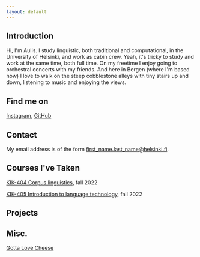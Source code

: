 ```yaml
---
layout: default
---
```


## Introduction

Hi, I'm Aulis. I study linguistic, both traditional and computational, in the University of Helsinki, and work as cabin crew. Yeah, it's tricky to study and work at the same time, both full time. On my freetime I enjoy going to orchestral concerts with my friends. And here in Bergen (where I'm based now) I love to walk on the steep cobblestone alleys with tiny stairs up and down, listening to music and enjoying the views.

## Find me on

[Instagram](https://www.instagram.com/aulismanuel/), [GitHub](https://github.com/aulismanuel)

## Contact

My email address is of the form first_name.last_name@helsinki.fi. 

## Courses I've Taken

[KIK-404 Corpus linguistics](https://studies.helsinki.fi/opintotarjonta/cur/hy-opt-cur-2223-fb97876d-273b-4fdc-9638-e366ebbbca78), fall 2022

[KIK-405 Introduction to language technology](https://studies.helsinki.fi/courses/cur/hy-opt-cur-2223-43b8f122-8ca2-453b-addd-cbfd756c3306/KIK-405/Introduction_to_Language_Technology_Lectures), fall 2022

## Projects

## Misc. 

[Gotta Love Cheese](https://en.wikipedia.org/wiki/Cheese) 
